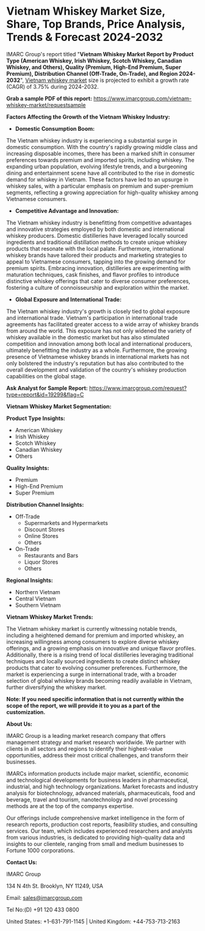 ﻿# Vietnam Whiskey Market Size, Share, Top Brands, Price Analysis, Trends & Forecast 2024-2032
IMARC Group's report titled "**Vietnam Whiskey Market Report by Product Type (American Whiskey, Irish Whiskey, Scotch Whiskey, Canadian Whiskey, and Others), Quality (Premium, High-End Premium, Super Premium), Distribution Channel (Off-Trade, On-Trade), and Region 2024-2032**", [Vietnam whiskey market](https://www.imarcgroup.com/vietnam-whiskey-market) size is projected to exhibit a growth rate (CAGR) of 3.75% during 2024-2032.

**Grab a sample PDF of this report:** <https://www.imarcgroup.com/vietnam-whiskey-market/requestsample>

**Factors Affecting the Growth of the Vietnam Whiskey Industry:**

- **Domestic Consumption Boom:**

The Vietnam whiskey industry is experiencing a substantial surge in domestic consumption. With the country's rapidly growing middle class and increasing disposable incomes, there has been a marked shift in consumer preferences towards premium and imported spirits, including whiskey. The expanding urban population, evolving lifestyle trends, and a burgeoning dining and entertainment scene have all contributed to the rise in domestic demand for whiskey in Vietnam. These factors have led to an upsurge in whiskey sales, with a particular emphasis on premium and super-premium segments, reflecting a growing appreciation for high-quality whiskey among Vietnamese consumers.

- **Competitive Advantage and Innovation:**

The Vietnam whiskey industry is benefitting from competitive advantages and innovative strategies employed by both domestic and international whiskey producers. Domestic distilleries have leveraged locally sourced ingredients and traditional distillation methods to create unique whiskey products that resonate with the local palate. Furthermore, international whiskey brands have tailored their products and marketing strategies to appeal to Vietnamese consumers, tapping into the growing demand for premium spirits. Embracing innovation, distilleries are experimenting with maturation techniques, cask finishes, and flavor profiles to introduce distinctive whiskey offerings that cater to diverse consumer preferences, fostering a culture of connoisseurship and exploration within the market.

- **Global Exposure and International Trade:**

The Vietnam whiskey industry's growth is closely tied to global exposure and international trade. Vietnam's participation in international trade agreements has facilitated greater access to a wide array of whiskey brands from around the world. This exposure has not only widened the variety of whiskey available in the domestic market but has also stimulated competition and innovation among both local and international producers, ultimately benefitting the industry as a whole. Furthermore, the growing presence of Vietnamese whiskey brands in international markets has not only bolstered the industry's reputation but has also contributed to the overall development and validation of the country's whiskey production capabilities on the global stage.

**Ask Analyst for Sample Report:** <https://www.imarcgroup.com/request?type=report&id=19299&flag=C>

**Vietnam Whiskey Market Segmentation:**

**Product Type Insights:**

- American Whiskey
- Irish Whiskey
- Scotch Whiskey
- Canadian Whiskey
- Others

**Quality Insights:**

- Premium
- High-End Premium
- Super Premium

**Distribution Channel Insights:**

- Off-Trade
  - Supermarkets and Hypermarkets
  - Discount Stores
  - Online Stores
  - Others
- On-Trade
  - Restaurants and Bars
  - Liquor Stores
  - Others

**Regional Insights:**

- Northern Vietnam
- Central Vietnam
- Southern Vietnam

**Vietnam Whiskey Market Trends:**

The Vietnam whiskey market is currently witnessing notable trends, including a heightened demand for premium and imported whiskey, an increasing willingness among consumers to explore diverse whiskey offerings, and a growing emphasis on innovative and unique flavor profiles. Additionally, there is a rising trend of local distilleries leveraging traditional techniques and locally sourced ingredients to create distinct whiskey products that cater to evolving consumer preferences. Furthermore, the market is experiencing a surge in international trade, with a broader selection of global whiskey brands becoming readily available in Vietnam, further diversifying the whiskey market.

**Note: If you need specific information that is not currently within the scope of the report, we will provide it to you as a part of the customization.**

**About Us:**

IMARC Group is a leading market research company that offers management strategy and market research worldwide. We partner with clients in all sectors and regions to identify their highest-value opportunities, address their most critical challenges, and transform their businesses.

IMARCs information products include major market, scientific, economic and technological developments for business leaders in pharmaceutical, industrial, and high technology organizations. Market forecasts and industry analysis for biotechnology, advanced materials, pharmaceuticals, food and beverage, travel and tourism, nanotechnology and novel processing methods are at the top of the companys expertise.

Our offerings include comprehensive market intelligence in the form of research reports, production cost reports, feasibility studies, and consulting services. Our team, which includes experienced researchers and analysts from various industries, is dedicated to providing high-quality data and insights to our clientele, ranging from small and medium businesses to Fortune 1000 corporations.

**Contact Us:**

IMARC Group

134 N 4th St. Brooklyn, NY 11249, USA

Email: sales@imarcgroup.com

Tel No:(D) +91 120 433 0800

United States: +1-631-791-1145 | United Kingdom: +44-753-713-2163
